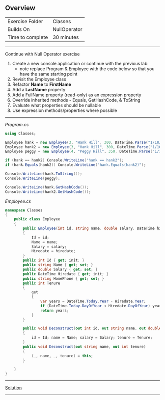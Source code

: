 ## Overview

| | |
| --------- | --------------------------- |
| Exercise Folder | Classes |
| Builds On | NullOperator |
| Time to complete | 30 minutes

---
Continue with Null Operator exercise 

1. Create a new console application or continue with the previous lab
    - note replace Program & Employee with the code below so that you have the same starting point
2.  Revisit the Employee class 
3. Refactor **Name** to **FirstName**
4. Add a **LastName** property
5. Add a FullName property (read-only) as an expression property
6. Override inherited methods - Equals, GetHashCode, & ToString
7. Evaluate what properties should be nullable
8. Use expression methods/properties where possible

---

*Program.cs*
```c#
using Classes;

Employee hank = new Employee(3, "Hank Hill", 300, DateTime.Parse("1/10/1995"));
Employee hank2 = new Employee(3, "Hank Hill", 300, DateTime.Parse("1/10/1995"));
Employee peggy = new Employee(4, "Peggy Hill", 350, DateTime.Parse("1/10/1995"));

if (hank == hank2) Console.WriteLine("hank == hank2");
if (hank.Equals(hank2)) Console.WriteLine("hank.Equals(hank2)");

Console.WriteLine(hank.ToString());
Console.WriteLine(peggy);

Console.WriteLine(hank.GetHashCode());
Console.WriteLine(hank2.GetHashCode());
```



*Employee.cs*
```c#
namespace Classes
{
    public class Employee
    {
        public Employee(int id, string name, double salary, DateTime hiredate)
        {
            Id = id;
            Name = name;
            Salary = salary;
            Hiredate = hiredate;
        }
        public int Id { get; init; }
        public string Name { get; set; }
        public double Salary { get; set; }
        public DateTime Hiredate { get; init; }
        public string HomePhone { get; set; }
        public int Tenure
        {
            get
            {
                var years = DateTime.Today.Year - Hiredate.Year;
                if (DateTime.Today.DayOfYear < Hiredate.DayOfYear) years--;
                return years;
            }
        }

        public void Deconstruct(out int id, out string name, out double salary, out int tenure)
        {
            id = Id; name = Name; salary = Salary; tenure = Tenure;
        }
        public void Deconstruct(out string name, out int tenure)
        {
            (_, name, _, tenure) = this;
        }

    }
}
```

---


[Solution](https://github.com/chuckmccullough85/ASP.Net8-Course-20486/tree/main/solutions/Classes)

---
